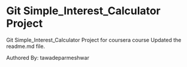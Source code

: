 # Git Simple_Interest_Calculator Project
Git Simple_Interest_Calculator Project for coursera course
Updated the readme.md file.

Authored By: tawadeparmeshwar
